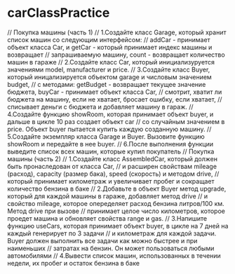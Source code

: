# carClassPractice
// Покупка машины (часть 1)
// 1.Создайте класс Garage, который хранит список машин со следующим интерфейсом:
// addCar - принимает объект класса Car, и getCar - который принимает индекс машины и возвращает
// запрашиваемую машину, count - возвращает количество машин в гараже
// 2.Создайте класс Car, который инициализуруется значениями model, manufacturer и price.
// 3.Создайте класс Buyer, который иницализируется объектом garage и числовым значением budget,
// с методами: getBudget - возвращает текущее значение бюджета, buyCar - принимает объект класса Car,
// смотрит, хватит ли бюджета на машину, если не хватает, бросает ошибку, если хватает,
// списывает деньги с бюджета и добавляет машину в гараж.
// 4.Создайте функцию showRoom, которая принимает объект buyer, и дальше в цикле 10 раз создает объект car
// со случайным значением в price. Объект buyer пытается купить каждую созданную машину.
// 5.Создайте экземпляр класса Garage и Buyer. Вызовите функцию showRoom и передайте в нее buyer.
// 6.После выполнения функции выведите список всех машин, которые купил покупатель
// Покупка машины (часть 2) 
// 1.Создайте класс AssembledCar, который должен быть пронаследован от класса Car, 
// и расширен свойствам mileage (расход), capacity (размер бака), speed (скорость) и методом drive, 
// который принимает километраж и увеличивает пробег и сокращает количество бензина в баке 
// 2.Добавьте в объект Buyer метод upgrade, который для каждой машины в гараже, добавляет метод drive 
// и свойство mileage, которое опеределяет расход бензина литров/100 км. Метод drive при вызове 
// принимает целое число километров, которое проедет машина и обновляет свойства range и gas. 
// 3.Напишите функцию useCars, которая принимает объект buyer, в цикле на 7 дней на каждый генерирует по 3 задачи 
// и километраж для каждой задачи. Buyer должен выполнить все задачи как можно быстрее и при наименьших 
// затратах на бензин. Он может пользоваться любыми автомобилями 
// 4.Вывести список машин, использованных в течении недели, их пробег и остаток бензина в баке
